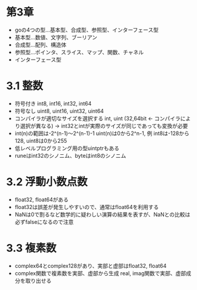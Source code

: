 # 第3章

* goの4つの型…基本型、合成型、参照型、インターフェース型
* 基本型…数値、文字列、ブーリアン
* 合成型…配列、構造体
* 参照型…ポインタ、スライス、マップ、関数、チャネル
* インターフェース型

# 3.1 整数

* 符号付き int8, int16, int32, int64
* 符号なし uint8, uint16, uint32, uint64
* コンパイラが適切なサイズを選択する int, uint (32,64bit <- コンパイラにより選択が異なる)
  -> int32とintが実際のサイズが同じであっても変換が必要
* int(n)の範囲は-2^(n-1)〜2^(n-1)-1 uint(n)は0から2^n-1, 例 int8は-128から128, uint8は0から255
* 低レベルプログラミング用の型uintptrもある
* runeはint32のシノニム、byteはint8のシノニム

# 3.2 浮動小数点数

* float32, float64がある
* float32は誤差が発生しやすいので、通常はfloat64を利用する
* NaNは0で割るなど数学的に疑わしい演算の結果を表すが、NaNとの比較は必ずfalseになるので注意

# 3.3 複素数

* complex64とcomplex128があり、実部と虚部はfloat32, float64
* complex関数で複素数を実部、虚部から生成 real, imag関数で実部、虚部成分を取り出せる
